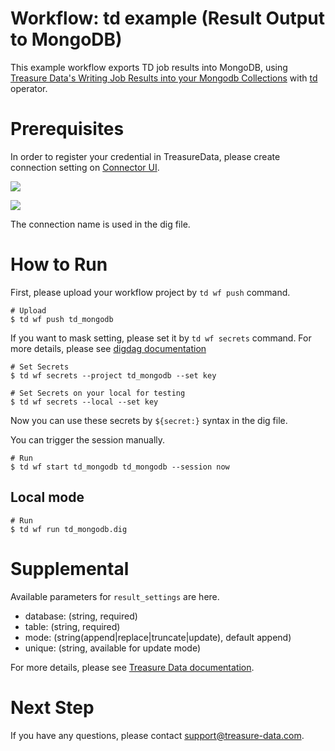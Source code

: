 # Workflow: td example (Result Output to MongoDB)

This example workflow exports TD job results into MongoDB, using [Treasure Data's Writing Job Results into your Mongodb Collections](https://docs.treasuredata.com/articles/result-into-mongodb) with [td](http://docs.digdag.io/operators/td.html) operator.

# Prerequisites

In order to register your credential in TreasureData, please create connection setting on [Connector UI](https://console.treasuredata.com/app/connections).

![](https://t.gyazo.com/teams/treasure-data/540af217745127e39c8ef7c46bf172d2.png)

![](https://t.gyazo.com/teams/treasure-data/d0992f457bc80a3bee5121b0f025ad79.png)

The connection name is used in the dig file.

# How to Run

First, please upload your workflow project by `td wf push` command.

    # Upload
    $ td wf push td_mongodb

If you want to mask setting, please set it by `td wf secrets` command. For more details, please see [digdag documentation](http://docs.digdag.io/command_reference.html#secrets)

    # Set Secrets
    $ td wf secrets --project td_mongodb --set key

    # Set Secrets on your local for testing
    $ td wf secrets --local --set key

Now you can use these secrets by `${secret:}` syntax in the dig file.

You can trigger the session manually.

    # Run
    $ td wf start td_mongodb td_mongodb --session now

## Local mode

    # Run
    $ td wf run td_mongodb.dig

# Supplemental

Available parameters for `result_settings` are here.

- database: (string, required)
- table: (string, required)
- mode: (string(append|replace|truncate|update), default append)
- unique: (string, available for update mode)

For more details, please see [Treasure Data documentation](https://docs.treasuredata.com/articles/result-into-mongodb).

# Next Step

If you have any questions, please contact support@treasure-data.com.
